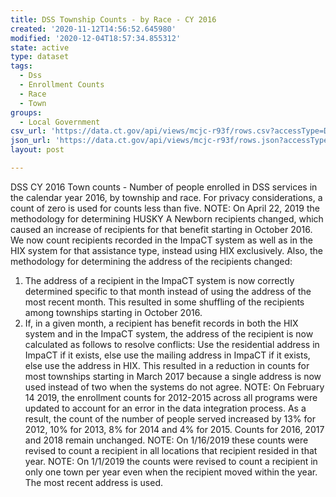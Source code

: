 ```yaml
---
title: DSS Township Counts - by Race - CY 2016
created: '2020-11-12T14:56:52.645980'
modified: '2020-12-04T18:57:34.855312'
state: active
type: dataset
tags:
  - Dss
  - Enrollment Counts
  - Race
  - Town
groups:
  - Local Government
csv_url: 'https://data.ct.gov/api/views/mcjc-r93f/rows.csv?accessType=DOWNLOAD'
json_url: 'https://data.ct.gov/api/views/mcjc-r93f/rows.json?accessType=DOWNLOAD'
layout: post

---
```

DSS CY 2016 Town counts - Number of people enrolled in DSS services in the calendar year 2016, by township and race.
For privacy considerations, a count of zero is used for counts less than five.
NOTE: On April 22, 2019 the methodology for determining HUSKY A Newborn recipients changed, which caused an increase of recipients for that benefit starting in October 2016. We now count recipients recorded in the ImpaCT system as well as in the HIX system for that assistance type, instead using HIX exclusively.
Also, the methodology for determining the address of the recipients changed:
1. The address of a recipient in the ImpaCT system is now correctly determined specific to that month instead of using the address of the most recent month. This resulted in some shuffling of the recipients among townships starting in October 2016.
2. If, in a given month, a recipient has benefit records in both the HIX system and in the ImpaCT system, the address of the recipient is now calculated as follows to resolve conflicts: Use the residential address in ImpaCT if it exists, else use the mailing address in ImpaCT if it exists, else use the address in HIX. This resulted in a reduction in counts for most townships starting in March 2017 because a single address is now used instead of two when the systems do not agree.
NOTE: On February 14 2019, the enrollment counts for 2012-2015 across all programs were updated to account for an error in the data integration process. As a result, the count of the number of people served increased by 13% for 2012, 10% for 2013, 8% for 2014 and 4% for 2015. Counts for 2016, 2017 and 2018 remain unchanged.
NOTE: On 1/16/2019 these counts were revised to count a recipient in all locations that recipient resided in that year.
NOTE: On 1/1/2019 the counts were revised to count a recipient in only one town per year even when the recipient moved within the year. The most recent address is used.

